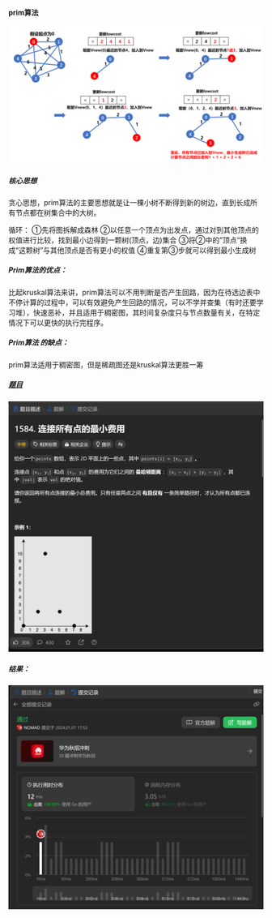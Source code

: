 #### prim算法
![prim](prim.png)

##### 核心思想
贪心思想，prim算法的主要思想就是让一棵小树不断得到新的树边，直到长成所有节点都在树集合中的大树。

循环：
①先将图拆解成森林
②以任意一个顶点为出发点，通过对到其他顶点的权值进行比较，找到最小边得到一颗树(顶点，边)集合
③将②中的”顶点“换成“这颗树”与其他顶点是否有更小的权值
④重复第③步就可以得到最小生成树


##### Prim算法的优点：
比起kruskal算法来讲，prim算法可以不用判断是否产生回路，因为在待选边表中不停计算的过程中，可以有效避免产生回路的情况，可以不学并查集（有时还要学习堆），快速恶补，并且适用于稠密图，其时间复杂度只与节点数量有关，在特定情况下可以更快的执行完程序。

##### Prim算法 的缺点：
prim算法适用于稠密图，但是稀疏图还是kruskal算法更胜一筹

##### [题目](https://leetcode.cn/problems/min-cost-to-connect-all-points/description/)
![pic](img.png)
##### 结果：
![pic](result.png)